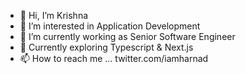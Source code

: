 - 👋 Hi, I’m Krishna
- 👀 I’m interested in Application Development
- 🌱 I’m currently working as Senior Software Engineer
- 💞️ Currently exploring Typescript & Next.js
- 📫 How to reach me ... twitter.com/iamharnad

<!---
iamharnad/iamharnad is a ✨ special ✨ repository because its `README.md` (this file) appears on your GitHub profile.
You can click the Preview link to take a look at your changes.
--->
